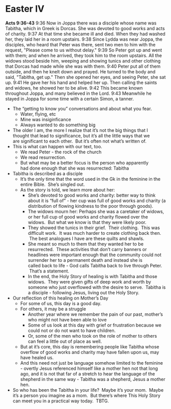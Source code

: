 # Easter IV

**Acts 9:36-43**
9:36 Now in Joppa there was a disciple whose name was Tabitha, which in Greek is Dorcas. She was devoted to good works and acts of charity.
9:37 At that time she became ill and died. When they had washed her, they laid her in a room upstairs.
9:38 Since Lydda was near Joppa, the disciples, who heard that Peter was there, sent two men to him with the request, "Please come to us without delay."
9:39 So Peter got up and went with them; and when he arrived, they took him to the room upstairs. All the widows stood beside him, weeping and showing tunics and other clothing that Dorcas had made while she was with them.
9:40 Peter put all of them outside, and then he knelt down and prayed. He turned to the body and said, "Tabitha, get up." Then she opened her eyes, and seeing Peter, she sat up.
9:41 He gave her his hand and helped her up. Then calling the saints and widows, he showed her to be alive.
9:42 This became known throughout Joppa, and many believed in the Lord.
9:43 Meanwhile he stayed in Joppa for some time with a certain Simon, a tanner.

* The “getting to know you” conversations and about what you fear.
	* Water, flying, etc
	* Mine was insiginficance
	* Always wanted to do something big
* The older I am, the more I realize that it’s not the big things that I thought that lead to significance, but it’s all the little ways that we are significant to each other.  But it’s often not what’s written of.
* This is what can happen with our text, too.  
	* We read Peter - the rock of the church
	* We read resurrection.  
	* But what may be a better focus is the person who apparently had done enough that she was resurrected: Tabitha
* Tabitha is described as a disciple
	* It’s the only time that the word used in the Gk in the feminine in the entire Bible.  She’s singled out.
	* As the story is told, we learn more about her:
		* She’s devoted to good works and charity: better way to think about it is “full of” - her cup was full of good works and charity (a distribution of flowing kindness to the poor through goods). 
		* The widows mourn her: Perhaps she was a caretaker of widows, or her full cup of good works and charity flowed over the widows.  But what we know is that they were likely poor.
		* They showed the tunics in their grief.  Their clothing.  This was difficult work.  It was much harder to create clothing back then.  The best analogues I have are these quilts and shawls.  
		* She meant so much to them that they wanted her to be resurrected.  These activities that don’t carry banners or headlines were important enough that the community could not surrender her to a permanent death and instead she is called back to life - God calls Tabitha back to live through Peter.  That’s a statement.
		* In the end, the Holy Story of healing is with Tabitha and those widows.  They were given gifts of deep work and worth by someone who just overflowed with the desire to serve.  Tabitha is a disciple - following Jesus, living out the Holy Story. 
* Our reflection of this healing on Mother’s Day
	* For some of us, this day is a good day.  
	* For others, it may be a struggle
		* Another year where we remember the pain of our past, mother’s who might not have been able to love
		* Some of us look at this day with grief or frustration because we could not or do not want to have children.
		* Or, some of the men who took on the role of mother to others can feel a little out of place as well.
	* But at it’s core, this day is remembering people like Tabitha whose overflow of good works and charity may have fallen upon us, may have healed us.
	* And this need not just be language somehow limited to the feminine - overtly Jesus referenced himself like a mother hen not that long ago, and it is not that far of a stretch to hear the language of the shepherd in the same way - Tabitha was a shepherd, Jesus a mother hen.
* So who has been the Tabitha in your life?  Maybe it’s your mom.  Maybe it’s a person you imagine as a mom.  But there’s where This Holy Story can meet you in a practical way today.  TBTG.
